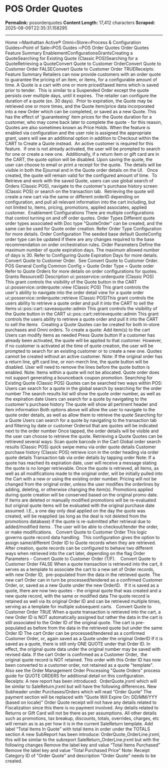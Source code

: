 # POS Order Quotes

**Permalink:** posorderquotes
**Content Length:** 17,412 characters
**Scraped:** 2025-08-09T22:35:31.158295

---

Home &rsaquo;&rsaquo;Manhattan Active® Omni&rsaquo;&rsaquo;Store&rsaquo;&rsaquo;Process & Configuration Guides&rsaquo;&rsaquo;Point of Sale&rsaquo;&rsaquo;POS Guides ››POS Order Quotes Order Quotes Feature Summary&nbsp;EnablementConfigurationsGrantsCreating a QuoteSearching for Existing&nbsp;Quote (Classic POS)Searching for a QuoteRetrieving a QuoteConvert Quote to Customer OrderConvert Quote to Customer Order FALSEConvert Quote to Customer Order TRUEReceipts: Feature Summary Retailers can now provide customers with an order quote to guarantee the pricing of an item, or items, for a configurable amount of time. A Quote is a cart with one or more priced/taxed items which is saved prior to tender.&nbsp; This is similar to a Suspended Order except the quote persists over multiple days, until it expires.&nbsp; The retailer can configure the duration of a quote (ex. 30 days).&nbsp; Prior to expiration, the Quote may be retrieved one or more times, and the Quote item/price data incorporated into a new Order which can be completed, or saved as a new Quote. This has the effect of &#39;guaranteeing&#39; item prices for the Quote duration for a customer, who may come back later to complete the quote - for this reason, Quotes are also sometimes known as Price Holds. When the feature is enabled via configuration and the user role is assigned the appropriate grant, users will see an additional option in addition to Checkout within the CART to Create a Quote instead.&nbsp; An active customer is required for this feature.&nbsp; If one is not already activated, the user will be prompted to search for one or create a new one.&nbsp; Additionally, if a return item or gift card are in the CART, the quote option will be disabled. Upon saving the quote, the user can choose to email or print a receipt for the quote.&nbsp; The details will be visible in both the Ejournal and in the Quote order details on the UI.&nbsp; &nbsp;Once created, the quote will remain valid for the configured amount of time.&nbsp; To Retrieve and work with the saved Quote, users can use global search of Orders (Classic POS), navigate&nbsp;to the customer&#39;s purchase history screen (Classic POS) or search on the transaction tab.&nbsp; Retrieving the quote will create a new cart via the same or different orderID depending on configuration, and pull all relevant information into the cart including, but not limited to, items, pricing, promotions, applied associates, applied customer. &nbsp;Enablement Configurations There are multiple configurations that control turning on and off order quotes. Order Types Different quote order types associated with Doc type &quot;QuoteOrder&quot; can be created, and the same can be used for Quote order creation. Refer Order Type Configuration for more details. Order Configuration The seeded base default QuoteConfig order type can be updated if there are any changes required to the base recommendation on order orchestration rules. Order Parameters Define the maximum number of quote expiration days. The maximum allowed number of days is 30. Refer to&nbsp;Configuring Quote Expiration Days&nbsp;for more details. Convert Quote to Customer Order.&nbsp; See Convert Quote to Customer Order. POS General Config Common Config &gt; Quote Order Type = Quote order Refer to Quote Orders&nbsp;for more details on order configurations for quotes. Grants ResourceID Description ui::posservice::orderquote (Classic POS) This grant controls the visibility of the Quote button in the CART ui::posservice::orderquote::view (Classic POS) This grant controls the user&#39;s ability to navigate into the order detail view for a quote order ui::posservice::orderquote::retrieve (Classic POS)This grant controls the users ability to retrieve a quote order and pull it into the CART to sell the items ui::pos::cart::saveasquote::admin This grant controls the visibility of the Quote button in the CART ui::pos::cart::retrievequote::admin This grant controls the users ability to retrieve a quote order and pull it into the CART to sell the items &nbsp; Creating a Quote Quotes can be created for both in-store purchases and Omni orders. To create a quote: Add item(s) to the cart Users can modify items as needed Press Quote button If a customer has already been activated, the quote will be applied to that customer. However, if no customer is activated at the time of quote creation, the user will be prompted to search for an existing customer or to create a new one. Quotes cannot be created without an active customer. Note: If the original order has a return line, gift card line, or non-merch line, the quote button will be disabled. User will need to remove the lines before the quote button is enabled. Note: Items within a quote will not be allocated. Quote order does not support generating a bounceback coupon promotion. Searching for Existing&nbsp;Quote (Classic POS) Quotes can be searched two ways within POS: Users can search for a quote in the global search by searching for the order number The search results list will show the quote order number, as well as the expiration date Users can search for a quote by navigating to the customer&#39;s purchase history The quote will show all pertinent header and item information Both options above will allow the user to navigate to the quote order details, as well as allow them to retrieve the quote Searching for a Quote Users can search for a quote by navigating to the transaction tab and filtering by date or customer Ordersd that are quotes will be indicated next to the order number Once tapped, the order details will be visible and the user can choose to retrieve the quote. Retrieving a Quote Quotes can be retrieved several ways: Scan quote barcode in the Cart Global order search results (Classic POS) quick swipe menu via order quote details Customer purchase history (Classic POS) retrieve icon in the order heading via order quote details Transaction tab via order details by tapping order Note: If a quote has reached its&nbsp;expiration date, user will receive a message stating the quote is no longer retrievable. Once the quote is retrieved, all items, as well as all modifications made to the original order, will be initially pulled into the Cart with a new or using the existing&nbsp;order number. Pricing will not be changed from the original order, unless the user modifies the orderlines by adding, deleting, or otherwise changing the item(s). Promotions applied during quote creation&nbsp;will be conserved based on the original promo date.&nbsp; If items are deleted or manually modified promotions will be re-evaluated but original quote items will be evaluated with the original purchase date assumed. I.E., a one day only deal&nbsp;applied on the day the quote was created, will be reapplied (as long as the deal is not deleted from the promotions database) if the quote is re-submitted after retrieval due to added/modified items&nbsp;. The user will be able to checkout/tender the order, or make modifications. &nbsp; Convert Quote to Customer Order This logic governs quote record data handling.&nbsp; This configuration&nbsp;gives the option&nbsp;to assign same/different Order ID to Quote records when they are retrieved. After creation, quote records can be configured to behave two different ways when retrieved into the cart later, depending on the flag Order Parameters - Convert Quote to Customer Order (T/F).&nbsp; &nbsp; Convert Quote to Customer Order FALSE When a quote transaction is retrieved into the cart, it serves as a template to associate the cart to a new set of Order records, with new&nbsp;Order ID,&nbsp; pre-populated from the data in the retrieved quote. The new cart Order can in turn be processed/tendered as a confirmed Customer Order, or, saved as a new Quote under the new OrderID.&nbsp;&nbsp; If it is saved as a quote, there are now two quotes - the original quote that was created and a new quote record, with the same or modified data The quote record is retained as well via its original Order ID and can be retrieved multiple times, serving as a template for multiple subsequent carts. &nbsp; Convert Quote to Customer Order TRUE When a quote transaction is retrieved into the cart, a new Order ID is NOT automatically assigned but&nbsp;rather the data in the cart is still associated to&nbsp;the Order ID of the original quote. The cart is&nbsp;pre-populated as before from the data in the retrieved quote but under the same Order ID The cart Order can be processed/tendered as a confirmed Customer Order, or, again saved as a Quote under the original&nbsp;OrderID If it is saved as a quote, there is still only ONE QUOTE under that Order ID. In effect, the original quote data under the original number may be saved with revised data. If the cart Order is confirmed as a Customer Order,&nbsp; the original quote record is NOT retained. This order with this Order ID has now been converted to a customer order, not retained as a quote &quot;template&quot;. Also see the Order Management Order Processing&nbsp;&quot;Quote Orders&quot; process guide for QUOTE ORDERS for additional detail on this configuration. &nbsp; &nbsp; Receipts: A new report has been introduced:&nbsp; OrderQuote.jrxml&nbsp;which will be similar to&nbsp;SaleReturn.jrxml&nbsp;but will have the following differences. New Subheader under Purchases/Orders which will read &ldquo;Order Quote&rdquo; The payment section will be replaced with&nbsp;&ldquo;Quote Will Expire On: DD/MM/YYY (based on locale)&rdquo; Order Quote receipt will not have any details related to Fiscalization since this there is no payment involved. Any details related to Returns or Gift Card will not be there as per assumptions. All other details such as promotions, tax breakup, discounts, totals, overrides, charges, etc will remain as is as per how it is in the current SaleReturn template. Add label &ldquo;Total Items In Quote&rdquo; with total items in order under the TOTALS section A new SubReport has been introduce: OrderQuote_OrderLine.jrxml, this will be similar to the subreport&nbsp;SaleReturn_OrderLine.jrxml&nbsp;but with the following changes Remove the label key and value &ldquo;Total Items Purchased&rdquo; Remove the label key and value &ldquo;Total Purchased Price&rdquo; Note: Receipt Category ID of &quot;Order Quote&quot; and description &quot;Order Quote&quot; needs to be created.